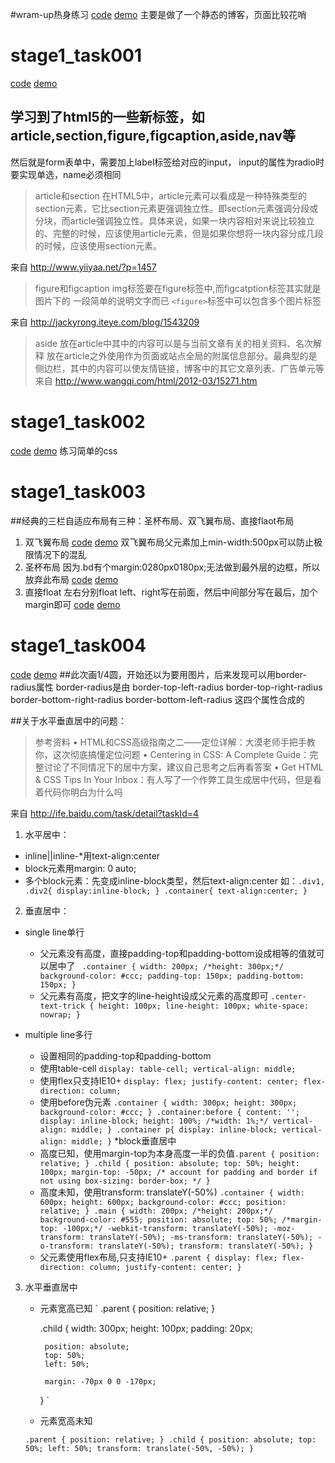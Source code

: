 #wram-up热身练习
 [code](https://github.com/bmxklYzj/bmxklYzj.github.io/tree/master/demo/ife_2016/warm-up) 
 [demo](http://bmxklyzj.github.io/demo/ife_2016/warm-up/blog.html)
主要是做了一个静态的博客，页面比较花哨

# stage1_task001
[code](https://github.com/bmxklYzj/bmxklYzj.github.io/tree/master/demo/ife_2016/stage1/stage1_task001) 
[demo](http://bmxklyzj.github.io/demo/ife_2016/stage1/stage1_task001/index.html)

## 学习到了html5的一些新标签，如article,section,figure,figcaption,aside,nav等
然后就是form表单中，需要加上label标签给对应的input，
input的属性为radio时要实现单选，name必须相同


> article和section
在HTML5中，article元素可以看成是一种特殊类型的section元素，它比section元素更强调独立性。即section元素强调分段或分块，而article强调独立性。具体来说，如果一块内容相对来说比较独立的、完整的时候，应该使用article元素，但是如果你想将一块内容分成几段的时候，应该使用section元素。

来自 http://www.yiiyaa.net/?p=1457


> figure和figcaption
img标签要在figure标签中,而figcatption标签其实就是图片下的
一段简单的说明文字而已
`<figure>`标签中可以包含多个图片标签

来自 <http://jackyrong.iteye.com/blog/1543209> 

> aside
放在article中其中的内容可以是与当前文章有关的相关资料、名次解释
放在article之外使用作为页面或站点全局的附属信息部分。最典型的是侧边栏，其中的内容可以使友情链接，博客中的其它文章列表、广告单元等
来自 <http://www.wangqi.com/html/2012-03/15271.htm> 

# stage1_task002
[code](https://github.com/bmxklYzj/bmxklYzj.github.io/tree/master/demo/ife_2016/stage1/stage1_task002) 
[demo](http://bmxklyzj.github.io/demo/ife_2016/stage1/stage1_task002/index.html)
    练习简单的css

# stage1_task003
##经典的三栏自适应布局有三种：圣杯布局、双飞翼布局、直接flaot布局
1. 双飞翼布局
[code](https://github.com/bmxklYzj/bmxklYzj.github.io/tree/master/demo/ife_2016/stage1/stage1_task003) 
[demo](http://bmxklyzj.github.io/demo/ife_2016/stage1/stage1_task003/index.html)
    双飞翼布局父元素加上min-width:500px可以防止极限情况下的混乱
2. 圣杯布局
    因为.bd有个margin:0280px0180px;无法做到最外层的边框，所以放弃此布局
[code](https://github.com/bmxklYzj/bmxklYzj.github.io/tree/master/demo/ife_2016/stage1/stage1_task003) 
[demo](http://bmxklyzj.github.io/demo/ife_2016/stage1/stage1_task003/shengBieLayout.html)
3. 直接float
    左右分别float left、right写在前面，然后中间部分写在最后，加个margin即可
[code](https://github.com/bmxklYzj/bmxklYzj.github.io/tree/master/demo/ife_2016/stage1/stage1_task003) 
[demo](http://bmxklyzj.github.io/demo/ife_2016/stage1/stage1_task003/floatLayout.html)

# stage1_task004
[code](https://github.com/bmxklYzj/bmxklYzj.github.io/tree/master/demo/ife_2016/stage1/stage1_task004) 
[demo](http://bmxklyzj.github.io/demo/ife_2016/stage1/stage1_task004/index.html)
##此次画1/4圆，开始还以为要用图片，后来发现可以用border-radius属性
border-radius是由
border-top-left-radius
border-top-right-radius
border-bottom-right-radius
border-bottom-left-radius
这四个属性合成的

##关于水平垂直居中的问题：
>参考资料
 	• HTML和CSS高级指南之二——定位详解：大漠老师手把手教你，这次彻底搞懂定位问题
 	• Centering in CSS: A Complete Guide：完整讨论了不同情况下的居中方案，建议自己思考之后再看答案
 	• Get HTML & CSS Tips In Your Inbox：有人写了一个作弊工具生成居中代码，但是看着代码你明白为什么吗
 
 来自 <http://ife.baidu.com/task/detail?taskId=4>
 
1. 水平居中：
* inline||inline-*用text-align:center
* block元素用margin: 0 auto;
* 多个block元素：先变成inline-block类型，然后text-align:center
 如：`.div1,
     .div2{
     display:inline-block;
     }
     .container{
     text-align:center;
     }`
2. 垂直居中：
* single line单行
    * 父元素没有高度，直接padding-top和padding-bottom设成相等的值就可以居中了
    ` .container {
     			width: 200px;
     			/*height: 300px;*/
     			background-color: #ccc;
     			padding-top: 150px;
     			padding-bottom: 150px;
     		}`
    * 父元素有高度，把文字的line-height设成父元素的高度即可
    `
                            .center-text-trick {
       height: 100px;
       line-height: 100px;
       white-space: nowrap;
     }
     `
     
* multiple line多行
    *   设置相同的padding-top和padding-bottom
    *   使用table-cell
        `
        display: table-cell;
        vertical-align: middle;
        `
    *   使用flex只支持IE10+
        `
        display: flex;
        justify-content: center;
        flex-direction: column;
        `
    *   使用before伪元素
        `
        .container {
            width: 300px;
            height: 300px;
            background-color: #ccc;
        }
        .container:before {
            content: '';
            display: inline-block;
            height: 100%;
            /*width: 1%;*/
            vertical-align: middle;
        }
        .container p{
            display: inline-block;
            vertical-align: middle;
        }
        `
*block垂直居中
    * 高度已知，使用margin-top为本身高度一半的负值`
    .parent {
      position: relative;
    }
    .child {
      position: absolute;
      top: 50%;
      height: 100px;
      margin-top: -50px; /* account for padding and border if not using box-sizing: border-box; */
    }
    `
    * 高度未知，使用transform: translateY(-50%)
    `
    .container {
        width: 600px;
        height: 600px;
        background-color: #ccc;
        position: relative;
    }
    .main {
        width: 200px;
        /*height: 200px;*/
        background-color: #555;
        position: absolute;
        top: 50%;
        /*margin-top: -100px;*/
        -webkit-transform: translateY(-50%);
        -moz-transform: translateY(-50%);
        -ms-transform: translateY(-50%);
        -o-transform: translateY(-50%);
        transform: translateY(-50%);
    }
    `
    * 父元素使用flex布局,只支持IE10+
    `
    .parent {
      display: flex;
      flex-direction: column;
      justify-content: center;
    }
    `
3. 水平垂直居中
    * 元素宽高已知
    `
    .parent {
           position: relative;
         }
         
        .child {
           width: 300px;
           height: 100px;
           padding: 20px;
         
           position: absolute;
           top: 50%;
           left: 50%;
         
           margin: -70px 0 0 -170px;
        }
    `
    
    *   元素宽高未知
    
    `
    .parent {
      position: relative;
    }
    .child {
      position: absolute;
      top: 50%;
      left: 50%;
      transform: translate(-50%, -50%);
    }
    `
    
